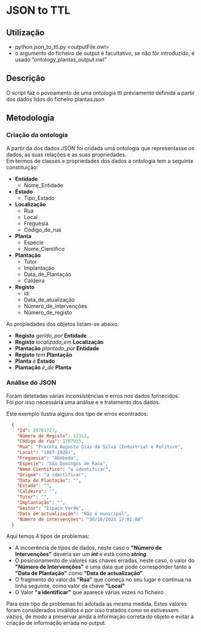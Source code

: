 # JSON to TTL

## Utilização

* python json_to_ttl.py <outputFile.owl>
* o argumento do ficheiro de output é facultativo, se não fôr introduzido, é usado "ontology_plantas_output.owl"

## Descrição

O script faz o povoamento de uma ontologia ttl préviamente definida a partir dos dados lidos do ficheiro plantas.json

## Metodologia

### Criação da ontologia
A partir da dos dados JSON foi cridada uma ontologia que representasse os dados, as suas relações e as suas propriedades.\
Em termos de classes e propriedades dos dados a ontologia tem a seguinte constituição:

* **Entidade**
    * Nome_Entidade
* **Estado**
    * Tipo_Estado
* **Localização**
    * Rua
    * Local
    * Freguesia
    * Código_de_rua
* **Planta**
    * Espécie
    * Nome_Científico
* **Plantação**
    * Tutor
    * Implantação
    * Data_de_Plantação
    * Caldeira
* **Registo**
    * id
    * Data_de_atualização
    * Número_de_intervenções
    * Número_de_registo

As propiedades dos objetos listam-se abaixo:

* **Registo** *gerido_por* **Entidade**
* **Registo** *localizado_em* **Localização**
* **Plantação** *plantado_por* **Entidade**
* **Registo** *tem* **Plantação**
* **Planta** *é* **Estado**
* **Plantação** *é_de* **Planta**



### Análise do JSON
Foram detetadas várias inconsistências e erros nos dados fornecidos.\
Foi por isso necessária uma análise e e tratamento dos dados.

Este exemplo ilustra alguns dos tipo de erros econtrados:

```json
  {
    "Id": 20701727,
    "Número de Registo": 12312,
    "Código de rua": 1707935,
    "Rua": "Praceta Augusto Dias da Silva (Industrial e Político",
    "Local": "1887-1928)",
    "Freguesia": "Abóboda",
    "Espécie": "São Domingos de Rana",
    "Nome Científico": "a identificar",
    "Origem": "a identificar",
    "Data de Plantação": "",
    "Estado": "",
    "Caldeira": "",
    "Tutor": "",
    "Implantação": "",
    "Gestor": "Espaço Verde",
    "Data de actualização": "Não é municipal",
    "Número de intervenções": "30/10/2021 17:01:08"
  }
```

Aqui temos 4 tipos de problemas:

* A incoerência de tipos de dados, neste caso o **"Número de Intervenções"** deveria ser um ***int*** e está como ***string***.
* O posicionamento de valores nas chaves erradas, neste caso, o valor do **"Número de Intervenções"** é uma data que pode corresponder tanto a  **"Data de Plantação"** como **"Data de actualização"**
* O fragmento do valor da **"Rua"** que começa no seu lugar e continua na linha seguinte, como valor da chave **"Local"**
* O Valor **"a identificar"** que aparece várias vezes no ficheiro

Para este tipo de problemas foi adotada as mesma medida. Estes valores foram considerados inválidos e por isso tratados como se estivessem vazios, de modo a preservar ainda a informação correta do objeto e evitar a criação de informação errada no output.